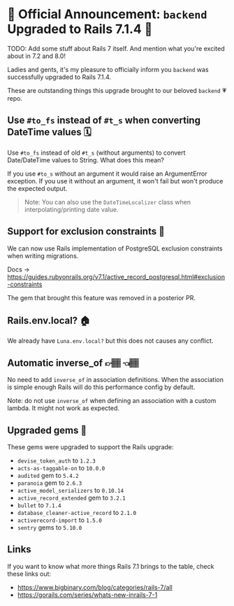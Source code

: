 # 🎊 Official Announcement: `backend` Upgraded to Rails 7.1.4 🎊

TODO:  Add some stuff about Rails 7 itself. And mention what you're excited about in 7.2 and 8.0!

Ladies and gents, it's my pleasure to officially inform you `backend` was successfully upgraded to Rails 7.1.4.

These are outstanding things this upgrade brought to our beloved `backend` 💗 repo.

## Use `#to_fs` instead of `#t_s` when converting DateTime values 🗓️

Use `#to_fs` instead of old `#t_s` (without arguments) to convert Date/DateTime values to String. What does this mean?

If you use `#to_s` without an argument it would raise an ArgumentError exception. If you use it without an argument, it won't fail but won't produce the expected output.

> Note: You can also use the `DateTimeLocalizer` class when interpolating/printing date value.

## Support for exclusion constraints 🔐

We can now use Rails implementation of PostgreSQL exclusion constraints when writing migrations.

Docs -> https://guides.rubyonrails.org/v7.1/active_record_postgresql.html#exclusion-constraints

The gem that brought this feature was removed in a posterior PR.

## Rails.env.local? 🏠

We already have `Luna.env.local?` but this does not causes any conflict.

## Automatic inverse_of 👉🏽 👈🏽

No need to add `inverse_of` in association definitions. When the association is simple enough Rails will do this performance config by default.

Note: do not use `inverse_of` when defining an association with a custom lambda. It might not work as expected.

## Upgraded gems 🧰

These gems were upgraded to support the Rails upgrade:

- `devise_token_auth` to `1.2.3`
- `acts-as-taggable-on` to `10.0.0`
- `audited` gem to `5.4.2`
- `paranoia` gem to `2.6.3`
- `active_model_serializers` to `0.10.14`
- `active_record_extended` gem to `3.2.1`
- `bullet` to `7.1.4`
- `database_cleaner-active_record` to `2.1.0`
- `activerecord-import` to `1.5.0`
- `sentry` gems to `5.10.0`

## Links

If you want to know what more things Rails 7.1 brings to the table, check these links out:

- https://www.bigbinary.com/blog/categories/rails-7/all
- https://gorails.com/series/whats-new-inrails-7-1